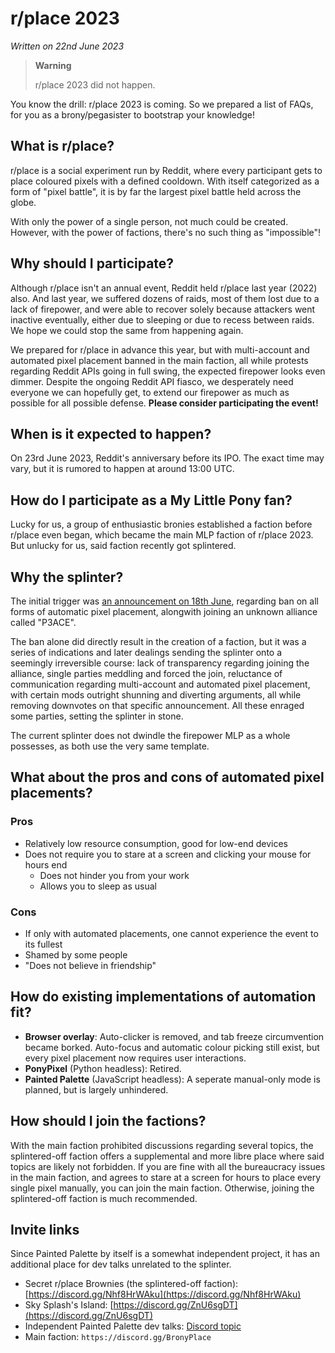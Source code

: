 # r/place 2023
_Written on 22nd June 2023_

> **Warning**
> 
> r/place 2023 did not happen.

You know the drill: r/place 2023 is coming. So we prepared a list of FAQs, for you as a brony/pegasister to bootstrap your knowledge!

## What is r/place?
r/place is a social experiment run by Reddit, where every participant gets to place coloured pixels with a defined cooldown. With itself categorized as a form of "pixel battle", it is by far the largest pixel battle held across the globe.

With only the power of a single person, not much could be created. However, with the power of factions, there's no such thing as "impossible"!

## Why should I participate?
Although r/place isn't an annual event, Reddit held r/place last year (2022) also. And last year, we suffered dozens of raids, most of them lost due to a lack of firepower, and were able to recover solely because attackers went inactive eventually, either due to sleeping or due to recess between raids. We hope we could stop the same from happening again.

We prepared for r/place in advance this year, but with multi-account and automated pixel placement banned in the main faction, all while protests regarding Reddit APIs going in full swing, the expected firepower looks even dimmer. Despite the ongoing Reddit API fiasco, we desperately need everyone we can hopefully get, to extend our firepower as much as possible for all possible defense. **Please consider participating the event!**

## When is it expected to happen?
On 23rd June 2023, Reddit's anniversary before its IPO. The exact time may vary, but it is rumored to happen at around 13:00 UTC.

## How do I participate as a My Little Pony fan?
Lucky for us, a group of enthusiastic bronies established a faction before r/place even began, which became the main MLP faction of r/place 2023. But unlucky for us, said faction recently got splintered.

## Why the splinter?
The initial trigger was [an announcement on 18th June](https://discord.com/channels/1086048263620276254/1086405457104601218/1120028312488648724), regarding ban on all forms of automatic pixel placement, alongwith joining an unknown alliance called "P3ACE".

The ban alone did directly result in the creation of a faction, but it was a series of indications and later dealings sending the splinter onto a seemingly irreversible course: lack of transparency regarding joining the alliance, single parties meddling and forced the join, reluctance of communication regarding multi-account and automated pixel placement, with certain mods outright shunning and diverting arguments, all while removing downvotes on that specific announcement. All these enraged some parties, setting the splinter in stone.

The current splinter does not dwindle the firepower MLP as a whole possesses, as both use the very same template.

## What about the pros and cons of automated pixel placements?
### Pros
* Relatively low resource consumption, good for low-end devices
* Does not require you to stare at a screen and clicking your mouse for hours end
  * Does not hinder you from your work
  * Allows you to sleep as usual

### Cons
* If only with automated placements, one cannot experience the event to its fullest
* Shamed by some people
* "Does not believe in friendship"

## How do existing implementations of automation fit?
* **Browser overlay**: Auto-clicker is removed, and tab freeze circumvention became borked. Auto-focus and automatic colour picking still exist, but every pixel placement now requires user interactions.
* **PonyPixel** (Python headless): Retired.
* **Painted Palette** (JavaScript headless): A seperate manual-only mode is planned, but is largely unhindered.

## How should I join the factions?
With the main faction prohibited discussions regarding several topics, the splintered-off faction offers a supplemental and more libre place where said topics are likely not forbidden. If you are fine with all the bureaucracy issues in the main faction, and agrees to stare at a screen for hours to place every single pixel manually, you can join the main faction. Otherwise, joining the splintered-off faction is much recommended.

## Invite links
Since Painted Palette by itself is a somewhat independent project, it has an additional place for dev talks unrelated to the splinter.

* Secret r/place Brownies (the splintered-off faction): [https://discord.gg/Nhf8HrWAku](https://discord.gg/Nhf8HrWAku)
* Sky Splash's Island: [https://discord.gg/ZnU6sgDT](https://discord.gg/ZnU6sgDT)
* Independent Painted Palette dev talks: [Discord topic](https://discord.com/channels/610559048387133515/1118853359668035605)
* Main faction: `https://discord.gg/BronyPlace`
